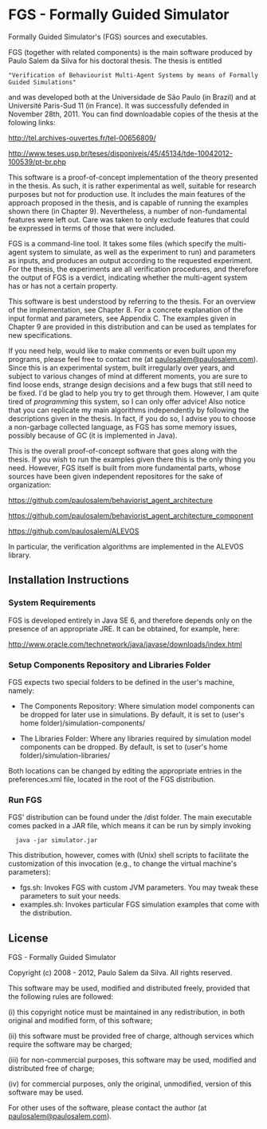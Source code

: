 FGS - Formally Guided Simulator
===============================================================================

Formally Guided Simulator's (FGS) sources and executables. 

FGS (together with related components) is the main software produced by Paulo Salem da Silva for his doctoral thesis. The thesis is entitled

    "Verification of Behaviourist Multi-Agent Systems by means of Formally Guided Simulations"
  
and was developed both at the Universidade de São Paulo (in Brazil) and at Université Paris-Sud 11 (in France). It was successfully defended in November 28th, 2011. You can find downloadable copies of the thesis at the folowing links:

  
  http://tel.archives-ouvertes.fr/tel-00656809/
  
  http://www.teses.usp.br/teses/disponiveis/45/45134/tde-10042012-100539/pt-br.php


This software is a proof-of-concept implementation of the theory presented in the thesis. As such, it is rather experimental as well, suitable for research purposes but not for production use. It includes the main features of the approach proposed in the thesis, and is capable of running the examples shown there (in Chapter 9). Nevertheless, a number of non-fundamental features were left out. Care was taken to only exclude features that could be expressed in terms of those that were included.

FGS is a command-line tool. It takes some files (which specify the multi-agent system to simulate, as well as the experiment to run) and parameters as inputs, and produces an output according to the requested experiment. For the thesis, the experiments are all verification procedures, and therefore the output of FGS is a verdict, indicating whether the multi-agent system has or has not
a certain property. 

This software is best understood by referring to the thesis. For an overview of the implementation, see Chapter 8. For a concrete explanation of the input format and parameters, see Appendix C. The examples given in Chapter 9 are provided in this distribution and can be used as templates for new specifications.

If you need help, would like to make comments or even built upon my programs, please feel free to contact me (at paulosalem@paulosalem.com). Since this is an experimental system, built irregularly over years, and subject to various changes of mind at different moments, you are sure to find loose ends, strange design decisions and a few bugs that still need to be fixed. I'd be glad to help you try to get through them. However, I am quite tired of _programming_ this system, so I can only offer advice! Also notice that you can replicate my main algorithms independently by following the descriptions given in the thesis. In fact, if you do so, I advise you to choose a non-garbage collected language, as FGS has some memory issues, possibly because of GC (it is implemented in Java).

This is the overall proof-of-concept software that goes along with the thesis. If you wish to run the examples given there this is the only thing you need. However, FGS itself is built from more fundamental parts, whose sources have been given independent repositores for the sake of organization:

  https://github.com/paulosalem/behaviorist_agent_architecture
  
  https://github.com/paulosalem/behaviorist_agent_architecture_component
  
  https://github.com/paulosalem/ALEVOS

In particular, the verification algorithms are implemented in the ALEVOS library.



Installation Instructions
-------------------------------------------------------------------------------


### System Requirements ###


FGS is developed entirely in Java SE 6, and therefore depends only on the presence of an appropriate JRE. It can be obtained, for example, here:
  
  http://www.oracle.com/technetwork/java/javase/downloads/index.html
     


### Setup Components Repository and Libraries Folder ###


FGS expects two special folders to be defined in the user's machine, namely:
    
  * The Components Repository: Where simulation model components can be
    dropped for later use in simulations. By default, it is set to
    (user's home folder)/simulation-components/
        
  * The Libraries Folder: Where any libraries required by simulation
    model components can be dropped. By default, is set to
    (user's home folder)/simulation-libraries/
        

Both locations can be changed by editing the appropriate entries in the preferences.xml file, located in the root of the FGS distribution.



### Run FGS ###

FGS' distribution can be found under the /dist folder. The main executable comes packed in a JAR file, which means it can be run by simply invoking


  ```shell  
    java -jar simulator.jar
  ```
    
This distribution, however, comes with (Unix) shell scripts to facilitate the customization of this invocation (e.g., to change the virtual machine's  parameters):
  
  * fgs.sh: Invokes FGS with custom JVM parameters. You may tweak these parameters to suit your needs.
  * examples.sh: Invokes particular FGS simulation examples that come with the distribution.
  
  


License
-------------------------------------------------------------------------------

FGS - Formally Guided Simulator
 
Copyright (c) 2008 - 2012, Paulo Salem da Silva.
All rights reserved.
  
This software may be used, modified and distributed freely, provided that the 
following rules are followed:
  
  (i)   this copyright notice must be maintained in any redistribution, in both 
          original and modified form,  of this software;
          
  (ii)  this software must be provided free of charge, although services which 
          require the software may be charged;
          
  (iii) for non-commercial purposes, this software may be used, modified and 
          distributed free of charge;
          
  (iv)  for commercial purposes, only the original, unmodified, version of this 
          software may be used.
  
For other uses of the software, please contact the author (at paulosalem@paulosalem.com).
